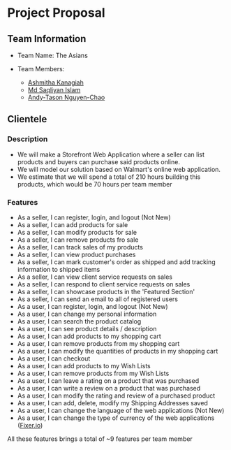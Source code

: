 # Project Proposal

## Team Information

- Team Name: The Asians

- Team Members:
  - [Ashmitha Kanagiah](https://github.com/ashmyytaa)
  - [Md Saqliyan Islam](https://github.com/SaqSaq815)
  - [Andy-Tason Nguyen-Chao](https://github.com/DHay10)
  
## Clientele

### Description

- We will make a Storefront Web Application where a seller can list products and buyers can purchase said products online.
- We will model our solution based on Walmart's online web application.
- We estimate that we will spend a total of 210 hours building this products, which would be 70 hours per team member

### Features

- As a seller, I can register, login, and logout (Not New)
- As a seller, I can add products for sale
- As a seller, I can modify products for sale
- As a seller, I can remove products fro sale
- As a seller, I can track sales of my products
- As a seller, I can view product purchases
- As a seller, I can mark customer's order as shipped and add tracking information to shipped items
- As a seller, I can view client service requests on sales
- As a seller, I can respond to client service requests on sales
- As a seller, I can showcase products in the 'Featured Section'
- As a seller, I can send an email to all of registered users
- As a user, I can register, login, and logout (Not New)
- As a user, I can change my personal information
- As a user, I can search the product catalog
- As a user, I can see product details / description
- As a user, I can add products to my shopping cart
- As a user, I can remove products from my shopping cart
- As a user, I can modify the quantities of products in my shopping cart
- As a user, I can checkout
- As a user, I can add products to my Wish Lists
- As a user, I can remove products from my Wish Lists
- As a user, I can leave a rating on a product that was purchased
- As a user, I can write a review on a product that was purchased
- As a user, I can modify the rating and review of a purchased product
- As a user, I can add, delete, modify my Shipping Addresses saved
- As a user, I can change the language of the web applications (Not New)
- As a user, I can change the type of currency of the web applications ([Fixer.io](https://fixer.io/))

All these features brings a total of ~9 features per team member
